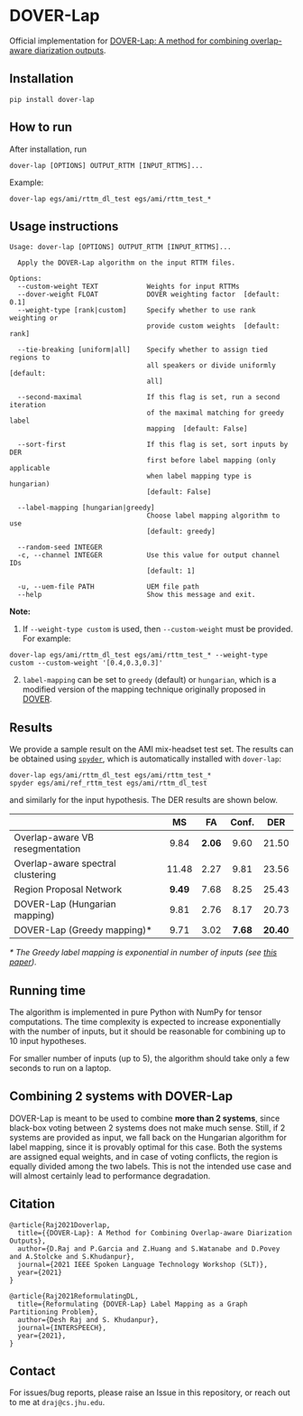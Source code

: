 # DOVER-Lap
Official implementation for [DOVER-Lap: A method for combining overlap-aware diarization outputs](https://arxiv.org/pdf/2011.01997.pdf).

## Installation

```shell
pip install dover-lap
```

## How to run

After installation, run

```shell
dover-lap [OPTIONS] OUTPUT_RTTM [INPUT_RTTMS]...
```

Example:

```shell
dover-lap egs/ami/rttm_dl_test egs/ami/rttm_test_*
```

## Usage instructions

```shell
Usage: dover-lap [OPTIONS] OUTPUT_RTTM [INPUT_RTTMS]...

  Apply the DOVER-Lap algorithm on the input RTTM files.

Options:
  --custom-weight TEXT            Weights for input RTTMs
  --dover-weight FLOAT            DOVER weighting factor  [default: 0.1]
  --weight-type [rank|custom]     Specify whether to use rank weighting or
                                  provide custom weights  [default: rank]

  --tie-breaking [uniform|all]    Specify whether to assign tied regions to
                                  all speakers or divide uniformly  [default:
                                  all]

  --second-maximal                If this flag is set, run a second iteration
                                  of the maximal matching for greedy label
                                  mapping  [default: False]

  --sort-first                    If this flag is set, sort inputs by DER
                                  first before label mapping (only applicable
                                  when label mapping type is hungarian)
                                  [default: False]

  --label-mapping [hungarian|greedy]
                                  Choose label mapping algorithm to use
                                  [default: greedy]

  --random-seed INTEGER
  -c, --channel INTEGER           Use this value for output channel IDs
                                  [default: 1]

  -u, --uem-file PATH             UEM file path
  --help                          Show this message and exit.
```

**Note:** 

1. If `--weight-type custom` is used, then `--custom-weight` must be provided. For example:

```shell
dover-lap egs/ami/rttm_dl_test egs/ami/rttm_test_* --weight-type custom --custom-weight '[0.4,0.3,0.3]'
```

2. `label-mapping` can be set to `greedy` (default) or `hungarian`, which is a modified version of the mapping
technique originally proposed in [DOVER](https://arxiv.org/abs/1909.08090).

## Results

We provide a sample result on the AMI mix-headset test set. The results can be 
obtained using [`spyder`](https://github.com/desh2608/spyder), which is automatically
installed with `dover-lap`:

```shell
dover-lap egs/ami/rttm_dl_test egs/ami/rttm_test_*
spyder egs/ami/ref_rttm_test egs/ami/rttm_dl_test
```

and similarly for the input hypothesis. The DER results are shown below.

|                                   |   MS  |  FA  | Conf. |  DER  |
|-----------------------------------|:-----:|:----:|:-----:|:-----:|
| Overlap-aware VB resegmentation   |  9.84 | **2.06** |  9.60 | 21.50 |
| Overlap-aware spectral clustering | 11.48 | 2.27 |  9.81 | 23.56 |
| Region Proposal Network           |  **9.49** | 7.68 |  8.25 | 25.43 |
| DOVER-Lap (Hungarian mapping)     | 9.81 | 2.76 | 8.17 | 20.73 |
| DOVER-Lap (Greedy mapping)*        | 9.71 | 3.02 |  **7.68** | **20.40** |

_* The Greedy label mapping is exponential in number of inputs (see [this paper](https://arxiv.org/abs/2104.01954))._

## Running time

The algorithm is implemented in pure Python with NumPy for tensor computations. 
The time complexity is expected to increase exponentially with the number of 
inputs, but it should be reasonable for combining up to 10 input hypotheses.

For smaller number of inputs (up to 5), the algorithm should take only a few seconds
to run on a laptop.

## Combining 2 systems with DOVER-Lap

DOVER-Lap is meant to be used to combine **more than 2 systems**, since
black-box voting between 2 systems does not make much sense. Still, if 2 systems
are provided as input, we fall back on the Hungarian algorithm for label mapping,
since it is provably optimal for this case. Both the systems are assigned equal
weights, and in case of voting conflicts, the region is equally divided among the
two labels. This is not the intended use case and will almost certainly lead
to performance degradation.

## Citation

```
@article{Raj2021Doverlap,
  title={{DOVER-Lap}: A Method for Combining Overlap-aware Diarization Outputs},
  author={D.Raj and P.Garcia and Z.Huang and S.Watanabe and D.Povey and A.Stolcke and S.Khudanpur},
  journal={2021 IEEE Spoken Language Technology Workshop (SLT)},
  year={2021}
}

@article{Raj2021ReformulatingDL,
  title={Reformulating {DOVER-Lap} Label Mapping as a Graph Partitioning Problem},
  author={Desh Raj and S. Khudanpur},
  journal={INTERSPEECH},
  year={2021},
}
```

## Contact

For issues/bug reports, please raise an Issue in this repository, or reach out to me at `draj@cs.jhu.edu`.
